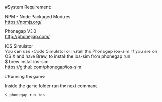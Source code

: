 #System Requirement:

NPM - Node Packaged Modules<br>
https://npmjs.org/

Phonegap V3.0<br>
http://phonegap.com/

IOS Simulator<br>
You can use xCode Simulator or install the Phonegap ios-sim. If you are on OS X and have Brew, to install the ios-sim from phonegap run<br>
	$ brew install ios-sim<br>
https://github.com/phonegap/ios-sim

#Running the game

Inside the game folder run the next command

	$ phonegap run ios

